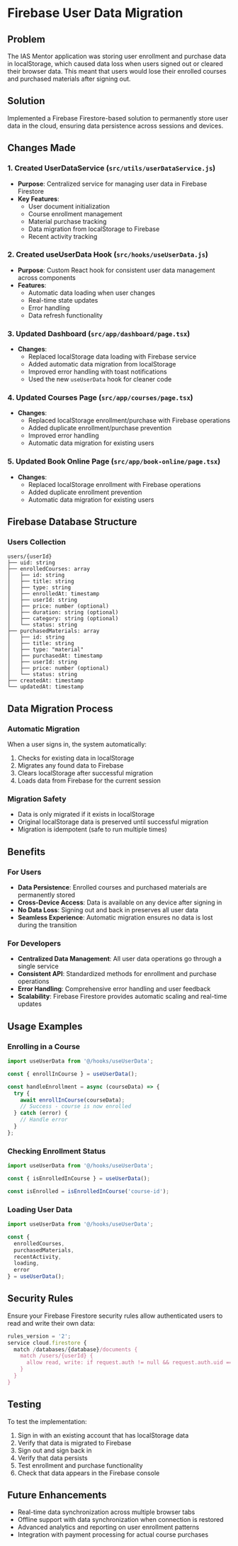 # Firebase User Data Migration

## Problem
The IAS Mentor application was storing user enrollment and purchase data in localStorage, which caused data loss when users signed out or cleared their browser data. This meant that users would lose their enrolled courses and purchased materials after signing out.

## Solution
Implemented a Firebase Firestore-based solution to permanently store user data in the cloud, ensuring data persistence across sessions and devices.

## Changes Made

### 1. Created UserDataService (`src/utils/userDataService.js`)
- **Purpose**: Centralized service for managing user data in Firebase Firestore
- **Key Features**:
  - User document initialization
  - Course enrollment management
  - Material purchase tracking
  - Data migration from localStorage to Firebase
  - Recent activity tracking

### 2. Created useUserData Hook (`src/hooks/useUserData.js`)
- **Purpose**: Custom React hook for consistent user data management across components
- **Features**:
  - Automatic data loading when user changes
  - Real-time state updates
  - Error handling
  - Data refresh functionality

### 3. Updated Dashboard (`src/app/dashboard/page.tsx`)
- **Changes**:
  - Replaced localStorage data loading with Firebase service
  - Added automatic data migration from localStorage
  - Improved error handling with toast notifications
  - Used the new `useUserData` hook for cleaner code

### 4. Updated Courses Page (`src/app/courses/page.tsx`)
- **Changes**:
  - Replaced localStorage enrollment/purchase with Firebase operations
  - Added duplicate enrollment/purchase prevention
  - Improved error handling
  - Automatic data migration for existing users

### 5. Updated Book Online Page (`src/app/book-online/page.tsx`)
- **Changes**:
  - Replaced localStorage enrollment with Firebase operations
  - Added duplicate enrollment prevention
  - Automatic data migration for existing users

## Firebase Database Structure

### Users Collection
```
users/{userId}
├── uid: string
├── enrolledCourses: array
│   ├── id: string
│   ├── title: string
│   ├── type: string
│   ├── enrolledAt: timestamp
│   ├── userId: string
│   ├── price: number (optional)
│   ├── duration: string (optional)
│   ├── category: string (optional)
│   └── status: string
├── purchasedMaterials: array
│   ├── id: string
│   ├── title: string
│   ├── type: "material"
│   ├── purchasedAt: timestamp
│   ├── userId: string
│   ├── price: number (optional)
│   └── status: string
├── createdAt: timestamp
└── updatedAt: timestamp
```

## Data Migration Process

### Automatic Migration
When a user signs in, the system automatically:
1. Checks for existing data in localStorage
2. Migrates any found data to Firebase
3. Clears localStorage after successful migration
4. Loads data from Firebase for the current session

### Migration Safety
- Data is only migrated if it exists in localStorage
- Original localStorage data is preserved until successful migration
- Migration is idempotent (safe to run multiple times)

## Benefits

### For Users
- **Data Persistence**: Enrolled courses and purchased materials are permanently stored
- **Cross-Device Access**: Data is available on any device after signing in
- **No Data Loss**: Signing out and back in preserves all user data
- **Seamless Experience**: Automatic migration ensures no data is lost during the transition

### For Developers
- **Centralized Data Management**: All user data operations go through a single service
- **Consistent API**: Standardized methods for enrollment and purchase operations
- **Error Handling**: Comprehensive error handling and user feedback
- **Scalability**: Firebase Firestore provides automatic scaling and real-time updates

## Usage Examples

### Enrolling in a Course
```javascript
import useUserData from '@/hooks/useUserData';

const { enrollInCourse } = useUserData();

const handleEnrollment = async (courseData) => {
  try {
    await enrollInCourse(courseData);
    // Success - course is now enrolled
  } catch (error) {
    // Handle error
  }
};
```

### Checking Enrollment Status
```javascript
import useUserData from '@/hooks/useUserData';

const { isEnrolledInCourse } = useUserData();

const isEnrolled = isEnrolledInCourse('course-id');
```

### Loading User Data
```javascript
import useUserData from '@/hooks/useUserData';

const { 
  enrolledCourses, 
  purchasedMaterials, 
  recentActivity, 
  loading, 
  error 
} = useUserData();
```

## Security Rules

Ensure your Firebase Firestore security rules allow authenticated users to read and write their own data:

```javascript
rules_version = '2';
service cloud.firestore {
  match /databases/{database}/documents {
    match /users/{userId} {
      allow read, write: if request.auth != null && request.auth.uid == userId;
    }
  }
}
```

## Testing

To test the implementation:
1. Sign in with an existing account that has localStorage data
2. Verify that data is migrated to Firebase
3. Sign out and sign back in
4. Verify that data persists
5. Test enrollment and purchase functionality
6. Check that data appears in the Firebase console

## Future Enhancements

- Real-time data synchronization across multiple browser tabs
- Offline support with data synchronization when connection is restored
- Advanced analytics and reporting on user enrollment patterns
- Integration with payment processing for actual course purchases 